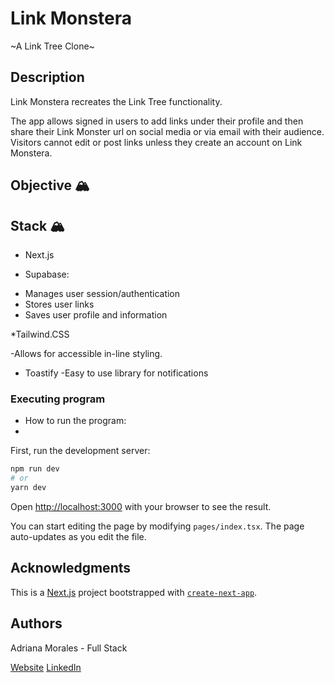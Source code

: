 # Link Monstera 

~A Link Tree Clone~

## Description

Link Monstera recreates the Link Tree functionality. 

The app allows signed in users to add links under their profile and then share their Link Monster url on social media or via email with their audience. 
Visitors cannot edit or post links unless they create an account on Link Monstera.

## Objective 🏔️

## Stack 🏔️

* Next.js

* Supabase: 
- Manages user session/authentication
- Stores user links
- Saves user profile and information

*Tailwind.CSS

-Allows for accessible in-line styling. 

* Toastify
-Easy to use library for notifications

### Executing program

* How to run the program: 
* 
First, run the development server:

```bash
npm run dev
# or
yarn dev
```

Open [http://localhost:3000](http://localhost:3000) with your browser to see the result.

You can start editing the page by modifying `pages/index.tsx`. The page auto-updates as you edit the file.

## Acknowledgments


This is a [Next.js](https://nextjs.org/) project bootstrapped with [`create-next-app`](https://github.com/vercel/next.js/tree/canary/packages/create-next-app).

## Authors

Adriana Morales - Full Stack

[Website](https://adrianamoralesdev.netlify.app/)
[LinkedIn](https://www.linkedin.com/in/adriana-morales-quiones/)

